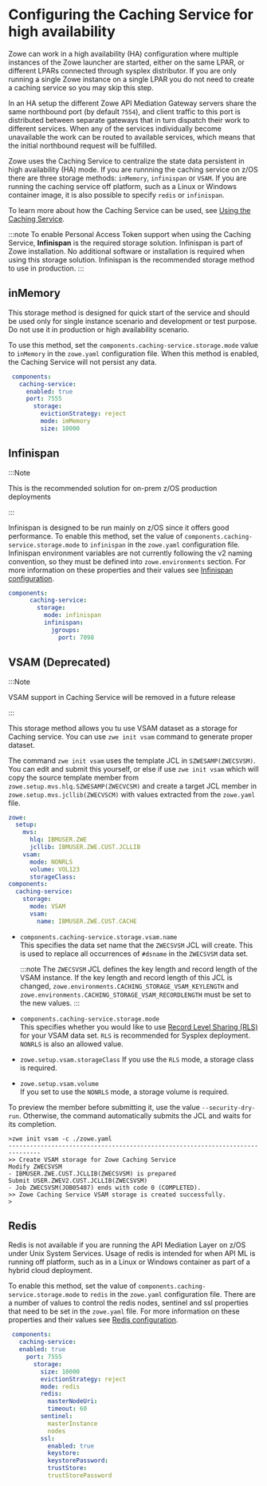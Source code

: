 # Configuring the Caching Service for high availability

Zowe can work in a high availability (HA) configuration where multiple instances of the Zowe launcher are started, either on the same LPAR, or different LPARs connected through sysplex distributor. If you are only running a single Zowe instance on a single LPAR you do not need to create a caching service so you may skip this step.  

In an HA setup the different Zowe API Mediation Gateway servers share the same northbound port (by default `7554`), and client traffic to this port is distributed between separate gateways that in turn dispatch their work to different services. When any of the services individually become unavailable the work can be routed to available services, which means that the initial northbound request will be fulfilled.  

Zowe uses the Caching Service to centralize the state data persistent in high availability (HA) mode. If you are runnning the caching service on z/OS there are three storage methods: `inMemory`, `infinispan` or `VSAM`. If you are running the caching service off platform, such as a Linux or Windows container image, it is also possible to specify `redis` or `infinispan`.  

To learn more about how the Caching Service can be used, see [Using the Caching Service](../user-guide/api-mediation/api-mediation-caching-service).

:::note
To enable Personal Access Token support when using the Caching Service, **Infinispan** is the required storage solution. Infinispan is part of Zowe installation. No additional software or installation is required when using this storage solution. Infinispan is the recommended storage method to use in production.
:::

## inMemory

   This storage method is designed for quick start of the service and should be used only for single instance scenario and development or test purpose. Do not use it in production or high availability scenario.
  
   To use this method, set the `components.caching-service.storage.mode` value to `inMemory` in the `zowe.yaml` configuration file. When this method is enabled, the Caching Service will not persist any data.  

   ``` yaml
    components:
      caching-service:
        enabled: true
        port: 7555
          storage:
            evictionStrategy: reject
            mode: imMemory
            size: 10000
   ```

## Infinispan

  :::Note

  This is the recommended solution for on-prem z/OS production deployments

  :::

  Infinispan is designed to be run mainly on z/OS since it offers good performance. To enable this method, set the value of `components.caching-service.storage.mode` to `infinispan` in the `zowe.yaml` configuration file.
  Infinispan environment variables are not currently following the v2 naming convention, so they must be defined into `zowe.environments` section.  For more information on these properties and their values see [Infinispan configuration](../extend/extend-apiml/api-mediation-infinispan.md#infinispan-configuration).

  ``` yaml
  components:
        caching-service:
          storage:
            mode: infinispan
            infinispan: 
              jgroups:
                port: 7098
  ```

## VSAM (Deprecated)

  :::Note

  VSAM support in Caching Service will be removed in a future release

  :::

  This storage method allows you tu use VSAM dataset as a storage for Caching service. You can use `zwe init vsam` command to generate proper dataset.

  The command `zwe init vsam` uses the template JCL in `SZWESAMP(ZWECSVSM)`.  You can edit and submit this yourself, or else if use `zwe init vsam` which will copy the source template member from `zowe.setup.mvs.hlq.SZWESAMP(ZWECVCSM)` and create a target JCL member in `zowe.setup.mvs.jcllib(ZWECVSCM)` with values extracted from the `zowe.yaml` file.  
  
  ```yaml
  zowe:
    setup:
      mvs:
        hlq: IBMUSER.ZWE
        jcllib: IBMUSER.ZWE.CUST.JCLLIB
      vsam:
        mode: NONRLS
        volume: VOL123
        storageClass:
  components:
    caching-service:
      storage:
        mode: VSAM
        vsam:
          name: IBMUSER.ZWE.CUST.CACHE
  ```

  - `components.caching-service.storage.vsam.name`  
  This specifies the data set name that the `ZWECSVSM` JCL will create. This is used to replace all occurrences of `#dsname` in the `ZWECSVSM` data set.

    :::note
    The `ZWECSVSM` JCL defines the key length and record length of the VSAM instance. If the key length and record length of this JCL is changed,
    `zowe.environments.CACHING_STORAGE_VSAM_KEYLENGTH` and `zowe.environments.CACHING_STORAGE_VSAM_RECORDLENGTH` must be set to the new values.
    :::

  - `components.caching-service.storage.mode`  
  This specifies whether you would like to use [Record Level Sharing (RLS)](https://www.ibm.com/support/pages/vsam-record-level-sharing-rls-overview) for your VSAM data set. `RLS` is recommended for Sysplex deployment.  `NONRLS` is also an allowed value.  

  - `zowe.setup.vsam.storageClass`
  If you use the `RLS` mode, a storage class is required.

  - `zowe.setup.vsam.volume`  
  If you set to use the `NONRLS` mode, a storage volume is required.

  To preview the member before submitting it, use the value `--security-dry-run`.  Otherwise, the command automatically submits the JCL and waits for its completion.

  ```plaintext
  >zwe init vsam -c ./zowe.yaml
  -------------------------------------------------------------------------------
  >> Create VSAM storage for Zowe Caching Service
  Modify ZWECSVSM
  - IBMUSER.ZWE.CUST.JCLLIB(ZWECSVSM) is prepared
  Submit USER.ZWEV2.CUST.JCLLIB(ZWECSVSM)
  - Job ZWECSVSM(JOB05407) ends with code 0 (COMPLETED).
  >> Zowe Caching Service VSAM storage is created successfully.
  >
  ```

## Redis

   Redis is not available if you are running the API Mediation Layer on z/OS under Unix System Services. Usage of redis is intended for when API ML is running off platform, such as in a Linux or Windows container as part of a hybrid cloud deployment.

   To enable this method, set the value of `components.caching-service.storage.mode` to `redis` in the `zowe.yaml` configuration file.  There are a number of values to control the redis nodes, sentinel and ssl properties that need to be set in the `zowe.yaml` file.  For more information on these properties and their values see [Redis configuration](../extend/extend-apiml/api-mediation-redis.md#redis-configuration).  

   ```yaml
    components:
      caching-service:
      enabled: true
        port: 7555
          storage:
            size: 10000
            evictionStrategy: reject
            mode: redis
            redis:
              masterNodeUri: 
              timeout: 60
            sentinel:
              masterInstance
              nodes
            ssl:
              enabled: true
              keystore:
              keystorePassword:
              trustStore:
              trustStorePassword
   ```
